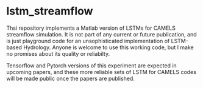 # lstm_streamflow

Thsi repository implements a Matlab version of LSTMs for CAMELS streamflow simulation. It is not part of any current or future publication, and is just playground code for an unsophisticated implementation of LSTM-based Hydrology. Anyone is welcome to use this working code, but I make no promises about its quality or reliabilty. 

Tensorflow and Pytorch versions of this experiment are expected in upcoming papers, and these more reliable sets of LSTM for CAMELS codes will be made public once the papers are published.

